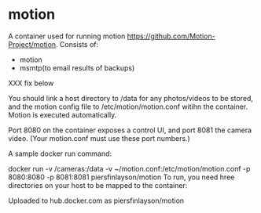 # motion

A container used for running motion https://github.com/Motion-Project/motion.  Consists of:
- motion
- msmtp(to email results of backups)

XXX fix below

You should link a host directory to /data for any photos/videos to be stored, and the motion config file to /etc/motion/motion.conf witihn the container.  Motion is executed automatically.

Port 8080 on the container exposes a control UI, and port 8081 the camera video.  (Your motion.conf must use these port numbers.)

A sample docker run command:

  docker run -v /cameras:/data -v ~/motion.conf:/etc/motion/motion.conf -p 8080:8080 -p 8081:8081 piersfinlayson/motion
To run, you need hree directories on your host to be mapped to the container:

Uploaded to hub.docker.com as piersfinlayson/motion
